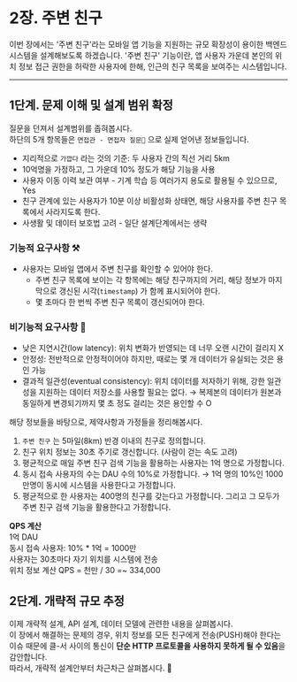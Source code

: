 # 2장. 주변 친구

이번 장에서는 '주변 친구'라는 모바일 앱 기능을 지원하는 규모 확장성이 용이한 백엔드 시스템을 설계해보도록 하겠습니다.
'주변 친구' 기능이란, 앱 사용자 가운데 본인의 위치 정보 접근 권한을 허락한 사용자에 한해, 인근의 친구 목록을 보여주는 시스템입니다.

---
## 1단계. 문제 이해 및 설계 범위 확정
질문을 던져서 설계범위를 좁혀봅시다. <br>
하단의 5개 항목들은  `면접관 - 면접자 질문💬` 으로 실제 얻어낸 정보들입니다.

* 지리적으로 `가깝다` 라는 것의 기준: 두 사용자 간의 직선 거리 5km
* 10억명을 가정하고, 그 가운데 10% 정도가 해당 기능을 사용
* 사용자 이동 이력 보관 여부 - 기계 학습 등 여러가지 용도로 활용될 수 있으므로, Yes
* 친구 관계에 있는 사용자가 10분 이상 비활성화 상태면, 해당 사용자를 주변 친구 목록에서 사라지도록 한다.
* 사생활 및 데이터 보호법 고려 - 일단 설계단계에서는 생략

### 기능적 요구사항 ⚒️
* 사용자는 모바일 앱에서 주변 친구를 확인할 수 있어야 한다.
  * 주변 친구 목록에 보이는 각 항목에는 해당 친구까지의 거리, 해당 정보가 마지막으로 갱신된 시각(`timestamp`) 가 함께 표시되어야 한다.
  * 몇 초마다 한 번씩 주변 친구 목록이 갱신되어야 한다.
 
### 비기능적 요구사항 🥳
* 낮은 지연시간(low latency): 위치 변화가 반영되는 데 너무 오랜 시간이 걸리지 X
* 안정성: 전반적으로 안정적이어야 하지만, 때로는 몇 개 데이터가 유실되는 것은 용인 가능
* 결과적 일관성(eventual consistency): 위치 데이터를 저자하기 위해, 강한 일관성을 지원하는 데이터 저장소를 사용할 필요는 없다. → 복제본의 데이터가 원본과 동일하게 변경되기까지 몇 초 정도 걸리는 것은 용인할 수 O


 해당 정보들을 바탕으로, 제약사항과 가정들을 정리해봅시다.

1. `주변 친구` 는 5마일(8km) 반경 이내의 친구로 정의합니다.
2. 친구 위치 정보는 30초 주기로 갱신합니다. (사람이 걷는 속도 고려)
3. 평균적으로 매일 주변 친구 검색 기능을 활용하는 사용자는 1억 명으로 가정합니다.
4. 동시 접속 사용자의 수는 DAU 수의 10%로 가정합니다. → 1억 명의 10%인 1000만명이 동시에 시스템을 사용한다고 가정합니다.
5. 평균적으로 한 사용자는 400명의 친구를 갖는다고 가정합니다. 그리고 그 모두가 주변 친구 검색 기능을 활용한다고 가정합니다.

**QPS 계산** <br>
1억 DAU<br>
동시 접속 사용자: 10% * 1억 = 1000만<br>
사용자는 30초마다 자기 위치를 시스템에 전송 <br>
위치 정보 계산 QPS = 천만 / 30 =~ 334,000<br>

## 2단계. 개략적 규모 추정
이제 개략적 설계, API 설계, 데이터 모델에 관련한 내용을 살펴봅시다.<br>
이 장에서 해결하는 문제의 경우, 위치 정보를 모든 친구에게 전송(PUSH)해야 한다는 이슈 때문에 클-서 사이의 통신이 **단순 HTTP 프로토콜을 사용하지 못하게 될 수 있음**을 감안합니다.<br>
따라서, 개략적 설계안부터 차근차근 살펴봅시다. 🥳<br>
